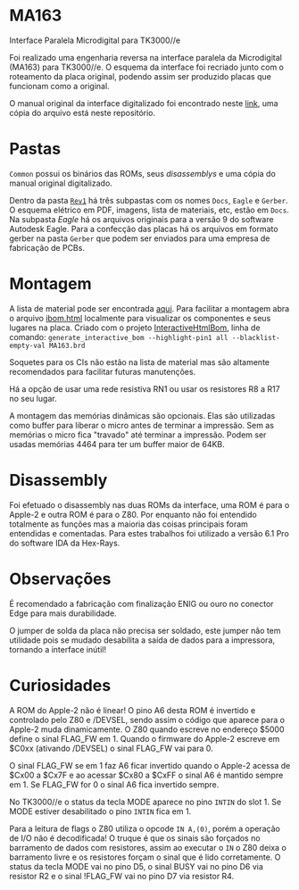 # MA163

Interface Paralela Microdigital para TK3000//e

Foi realizado uma engenharia reversa na interface paralela da Microdigital (MA163) para TK3000//e. O esquema da interface foi recriado junto com o roteamento da placa original, podendo assim ser produzido placas que funcionam como a original.

O manual original da interface digitalizado foi encontrado neste [link](http://www.apple-iigs.info/doc/fichiers/TK3000%20IIe%20Super%20parallel%20card.pdf), uma cópia do arquivo está neste repositório.

# Pastas

`Common` possui os binários das ROMs, seus *disassemblys* e uma cópia do manual original digitalizado.

Dentro da pasta [`Rev1`](Rev1) há três subpastas com os nomes `Docs`, `Eagle` e `Gerber`. O esquema elétrico em PDF, imagens, lista de materiais, etc, estão em `Docs`. Na subpasta *Eagle* há os arquivos originais para a versão 9 do software Autodesk Eagle. Para a confecção das placas há os arquivos em formato gerber na pasta `Gerber` que podem ser enviados para uma empresa de fabricação de PCBs.

# Montagem

A lista de material pode ser encontrada [aqui](Rev1/Docs/Lista%20material.md). Para facilitar a montagem abra o arquivo [ibom.html](Rev1/Docs/ibom.html) localmente para visualizar os componentes e seus lugares na placa. Criado com o projeto [InteractiveHtmlBom](https://github.com/openscopeproject/InteractiveHtmlBom), linha de comando: `generate_interactive_bom --highlight-pin1 all --blacklist-empty-val MA163.brd`

Soquetes para os CIs não estão na lista de material mas são altamente recomendados para facilitar futuras manutenções.

Há a opção de usar uma rede resistiva RN1 ou usar os resistores R8 a R17 no seu lugar.

A montagem das memórias dinâmicas são opcionais. Elas são utilizadas como buffer para liberar o micro antes de terminar a impressão. Sem as memórias o micro fica "travado" até terminar a impressão. Podem ser usadas memórias 4464 para ter um buffer maior de 64KB.

# Disassembly

Foi efetuado o disassembly nas duas ROMs da interface, uma ROM é para o Apple-2 e outra ROM é para o Z80. Por enquanto não foi entendido totalmente as funções mas a maioria das coisas principais foram entendidas e comentadas. Para estes trabalhos foi utilizado a versão 6.1 Pro do software IDA da Hex-Rays.

# Observações

É recomendado a fabricação com finalização ENIG ou ouro no conector Edge para mais durabilidade.

O jumper de solda da placa não precisa ser soldado, este jumper não tem utilidade pois se mudado desabilita a saída de dados para a impressora, tornando a interface inútil!

# Curiosidades

A ROM do Apple-2 não é linear! O pino A6 desta ROM é invertido e controlado pelo Z80 e /DEVSEL, sendo assim o código que aparece para o Apple-2 muda dinamicamente. O Z80 quando escreve no endereço $5000 define o sinal FLAG_FW em 1. Quando o firmware do Apple-2 escreve em $C0xx (ativando /DEVSEL) o sinal FLAG_FW vai para 0.

O sinal FLAG_FW se em 1 faz A6 ficar invertido quando o Apple-2 acessa de $Cx00 a $Cx7F e ao acessar $Cx80 a $CxFF o sinal A6 é mantido sempre em 1. Se FLAG_FW for 0 o sinal A6 fica invertido sempre.

No TK3000//e o status da tecla MODE aparece no pino `INTIN` do slot 1. Se MODE estiver desabilitado o pino `INTIN` fica em 1.

Para a leitura de flags o Z80 utiliza o opcode `IN A,(0)`, porém a operação de I/O não é decodificada! O truque é que os sinais são forçados no barramento de dados com resistores, assim ao executar o `IN` o Z80 deixa o barramento livre e os resistores forçam o sinal que é lido corretamente. O status da tecla MODE vai no pino D5, o sinal BUSY vai no pino D6 via resistor R2 e o sinal !FLAG_FW vai no pino D7 via resistor R4.

